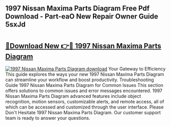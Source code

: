 ## 1997 Nissan Maxima Parts Diagram Free Pdf Download - Part-eaO New Repair Owner Guide 5sxJd

# <h2><a href="http://dfqj02.blite.top/?on=1997+Nissan+Maxima+Parts+Diagram">🔗Download New 👉🔴 1997 Nissan Maxima Parts Diagram</a></h2>

[![1997 Nissan Maxima Parts Diagram download](https://i.imgur.com/lujVjoI.png)](http://dfqj02.blite.top/?on=1997+Nissan+Maxima+Parts+Diagram)
Your Gateway to Efficiency This guide explores the ways your new 1997 Nissan Maxima Parts Diagram can streamline your workflow and boost productivity. Troubleshooting Guide 1997 Nissan Maxima Parts Diagram for Common Issues This section offers solutions to common issues and error messages encountered. 1997 Nissan Maxima Parts Diagram advanced features include object recognition, motion sensors, customizable alerts, and remote access, all of which can be accessed and customized through the user interface. Please Don't Hesitate 1997 Nissan Maxima Parts Diagram. Our customer support team is ready to answer your questions.
